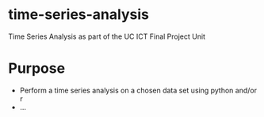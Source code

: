 # time-series-analysis
Time Series Analysis as part of the UC ICT Final Project Unit

# Purpose
- Perform a time series analysis on a chosen data set using python and/or r
- ...
